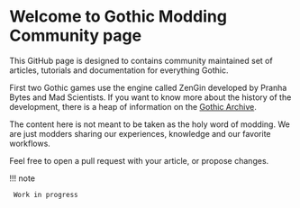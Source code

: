 # Welcome to Gothic Modding Community page

This GitHub page is designed to contains community maintained set of articles, tutorials and documentation for everything Gothic.

First two Gothic games use the engine called ZenGin developed by Pranha Bytes and Mad Scientists. If you want to know more about the history of the development, there is a heap of information on the [Gothic Archive](https://gothicarchive.org/).

The content here is not meant to be taken as the holy word of modding. We are just modders sharing our experiences, knowledge and our favorite workflows.

Feel free to open a pull request with your article, or propose changes.


!!! note

     Work in progress
